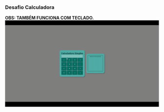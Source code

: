 ### Desafio Calculadora

**OBS: TAMBÉM FUNCIONA COM TECLADO.**
<img src="./assets/Apex_1699135509283.gif" alt="GIF DO DESAFIO">

